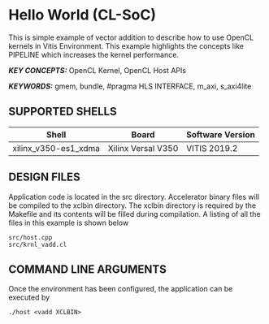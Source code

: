 Hello World (CL-SoC)
======================

This is simple example of vector addition to describe how to use OpenCL kernels in Vitis Environment. This example highlights the concepts like PIPELINE which increases the kernel performance. 

***KEY CONCEPTS:*** OpenCL Kernel, OpenCL Host APIs

***KEYWORDS:*** gmem, bundle, #pragma HLS INTERFACE, m_axi, s_axi4lite

## SUPPORTED SHELLS
Shell | Board             | Software Version
---------|-------------------|-----------------
xilinx_v350-es1_xdma|Xilinx Versal V350|VITIS 2019.2


##  DESIGN FILES
Application code is located in the src directory. Accelerator binary files will be compiled to the xclbin directory. The xclbin directory is required by the Makefile and its contents will be filled during compilation. A listing of all the files in this example is shown below

```
src/host.cpp
src/krnl_vadd.cl
```

##  COMMAND LINE ARGUMENTS
Once the environment has been configured, the application can be executed by
```
./host <vadd XCLBIN>
```


